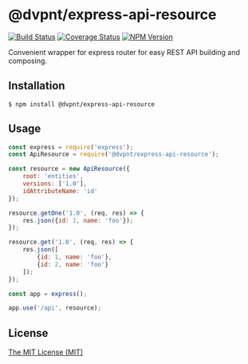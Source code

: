 # @dvpnt/express-api-resource
[![Build Status](https://travis-ci.org/dvpnt/express-api-resource.svg?branch=master)](https://travis-ci.org/dvpnt/express-api-resource)
[![Coverage Status](https://coveralls.io/repos/github/dvpnt/express-api-resource/badge.svg?branch=master)](https://coveralls.io/github/dvpnt/express-api-resource?branch=master)
[![NPM Version](https://img.shields.io/npm/v/@dvpnt/express-api-resource.svg)](https://www.npmjs.com/package/@dvpnt/express-api-resource)

Convenient wrapper for express router for easy REST API building and composing.

## Installation

    $ npm install @dvpnt/express-api-resource


## Usage
```js
const express = require('express');
const ApiResource = require('@dvpnt/express-api-resource');

const resource = new ApiResource({
	root: 'entities',
	versions: ['1.0'],
	idAttributeName: 'id'
});

resource.getOne('1.0', (req, res) => {
	res.json({id: 1, name: 'foo'});
});

resource.get('1.0', (req, res) => {
	res.json([
		{id: 1, name: 'foo'},
		{id: 2, name: 'foo'}
	]);
});

const app = express();

app.use('/api', resource);

```

## License

[The MIT License (MIT)](/LICENSE)
